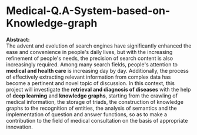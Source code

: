 # Medical-Q.A-System-based-on-Knowledge-graph

__Abstract:__    
The advent and evolution of search engines have significantly enhanced the ease and convenience in people's daily lives, but with the increasing refinement of people's needs, the precision of search content is also increasingly required. Among many search fields, people's attention to __medical and health care__ is increasing day by day. Additionally, the process of effectively extracting relevant information from complex data has become a pertinent and novel topic of discussion. In this context, this project will investigate the __retrieval and diagnosis of diseases__ with the help of __deep learning__ and __knowledge graphs__, starting from the crawling of medical information, the storage of triads, the construction of knowledge graphs to the recognition of entities, the analysis of semantics and the implementation of question and answer functions, so as to make a contribution to the field of medical consultation on the basis of appropriate innovation.
